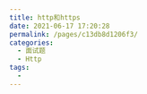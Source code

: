 ```yaml
---
title: http和https
date: 2021-06-17 17:20:28
permalink: /pages/c13db8d1206f3/
categories:
  - 面试题
  - Http
tags:
  - 
---
```

